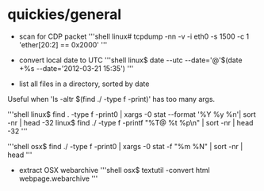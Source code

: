 quickies/general
========

* scan for CDP packet
'''shell
linux# tcpdump -nn -v -i eth0 -s 1500 -c 1 'ether[20:2] == 0x2000' 
'''

* convert local date to UTC
'''shell
linux$ date --utc --date='@'$(date +%s --date='2012-03-21 15:35')
'''

* list all files in a directory, sorted by date

Useful when 'ls -altr $(find ./ -type f -print)' has too many args.

'''shell
linux$ find . -type f -print0 | xargs -0 stat --format '%Y %y %n'| sort -nr | head -32
linux$ find ./ -type f  -printf "%T@ %t %p\n" | sort -nr | head -32
'''

'''shell
osx$ find ./ -type f -print0 | xargs -0 stat -f "%m %N" | sort -nr  | head
'''

* extract OSX webarchive
'''shell
osx$ textutil -convert html webpage.webarchive
'''
